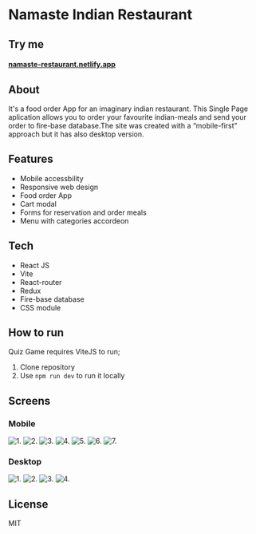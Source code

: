 # Namaste Indian Restaurant 

## Try me
#### [namaste-restaurant.netlify.app](namaste-restaurant.netlify.app)

## About
It's a food order App for an imaginary indian restaurant. This Single Page aplication allows you to order your favourite indian-meals and send your order to fire-base database.The site was created with a “mobile-first” approach but it has also desktop version. 

## Features
- Mobile accessbility
- Responsive web design
- Food order App
- Cart modal
- Forms for reservation and order meals
- Menu with categories accordeon

## Tech
- React JS
- Vite
- React-router
- Redux
- Fire-base database
- CSS module

## How to run
Quiz Game requires ViteJS to run; 
1. Clone repository
2. Use ``npm run dev`` to run it locally

## Screens

### Mobile
 ![1.](docs/mobile-start.png)
 ![2.](docs/mobile-about.png)
 ![3.](docs/mobile-reservation.png)
 ![4.](docs/mobile-cart.png)
 ![5.](docs/mobile-nav.png)
 ![6.](docs/mobile-menu2.png)
 ![7.](docs/mobile-footer.png)

### Desktop
![1.](docs/desktop-main.png)
![2.](docs/desktop-menu-section.png)
![3.](docs/desktop-menu.png)
![4.](docs/desktop-modal.png)

## License
MIT

